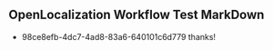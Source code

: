 ## OpenLocalization Workflow Test MarkDown
* 98ce8efb-4dc7-4ad8-83a6-640101c6d779 
thanks!<!--HONumber=Mar16_HO4-->
